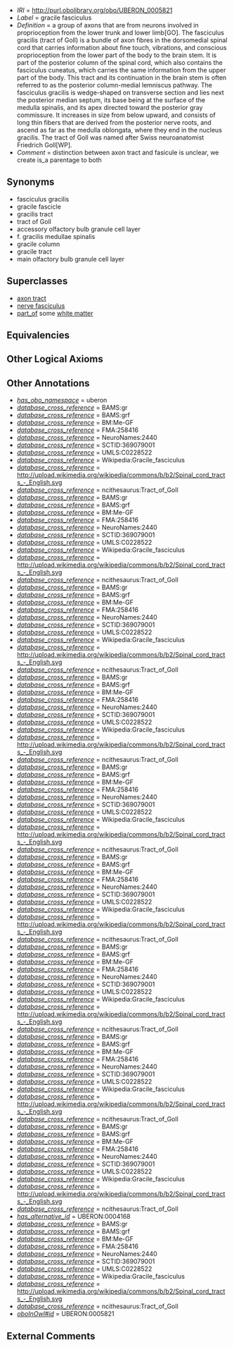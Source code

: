  * *IRI* = http://purl.obolibrary.org/obo/UBERON_0005821
 * *Label* = gracile fasciculus
 * *Definition* = a group of axons that are from neurons involved in proprioception from the lower trunk and lower limb[GO]. The fasciculus gracilis (tract of Goll) is a bundle of axon fibres in the dorsomedial spinal cord that carries information about fine touch, vibrations, and conscious proprioception from the lower part of the body to the brain stem. It is part of the posterior column of the spinal cord, which also contains the fasciculus cuneatus, which carries the same information from the upper part of the body. This tract and its continuation in the brain stem is often referred to as the posterior column-medial lemniscus pathway. The fasciculus gracilis is wedge-shaped on transverse section and lies next the posterior median septum, its base being at the surface of the medulla spinalis, and its apex directed toward the posterior gray commissure. It increases in size from below upward, and consists of long thin fibers that are derived from the posterior nerve roots, and ascend as far as the medulla oblongata, where they end in the nucleus gracilis. The tract of Goll was named after Swiss neuroanatomist Friedrich Goll[WP].
 * *Comment* = distinction between axon tract and fasicule is unclear, we create is_a parentage to both

## Synonyms

 * fasciculus gracilis
 * gracile fascicle
 * gracilis tract
 * tract of Goll
 * accessory olfactory bulb granule cell layer
 * f. gracilis medullae spinalis
 * gracile column
 * gracile tract
 * main olfactory bulb granule cell layer

## Superclasses

 * [axon tract](../../UBERON/18/UBERON_0001018.md)
 * [nerve fasciculus](../../UBERON/19/UBERON_0001019.md)
 * [part_of](../../BFO/50/BFO_0000050.md) some [white matter](../../UBERON/16/UBERON_0002316.md)

## Equivalencies


## Other Logical Axioms


## Other Annotations

 * *[has_obo_namespace](../../ce/oboInOwl#hasOBONamespace.md)* = uberon
 * *[database_cross_reference](../../ef/oboInOwl#hasDbXref.md)* = BAMS:gr
 * *[database_cross_reference](../../ef/oboInOwl#hasDbXref.md)* = BAMS:grf
 * *[database_cross_reference](../../ef/oboInOwl#hasDbXref.md)* = BM:Me-GF
 * *[database_cross_reference](../../ef/oboInOwl#hasDbXref.md)* = FMA:258416
 * *[database_cross_reference](../../ef/oboInOwl#hasDbXref.md)* = NeuroNames:2440
 * *[database_cross_reference](../../ef/oboInOwl#hasDbXref.md)* = SCTID:369079001
 * *[database_cross_reference](../../ef/oboInOwl#hasDbXref.md)* = UMLS:C0228522
 * *[database_cross_reference](../../ef/oboInOwl#hasDbXref.md)* = Wikipedia:Gracile_fasciculus
 * *[database_cross_reference](../../ef/oboInOwl#hasDbXref.md)* = http://upload.wikimedia.org/wikipedia/commons/b/b2/Spinal_cord_tracts_-_English.svg
 * *[database_cross_reference](../../ef/oboInOwl#hasDbXref.md)* = ncithesaurus:Tract_of_Goll
 * *[database_cross_reference](../../ef/oboInOwl#hasDbXref.md)* = BAMS:gr
 * *[database_cross_reference](../../ef/oboInOwl#hasDbXref.md)* = BAMS:grf
 * *[database_cross_reference](../../ef/oboInOwl#hasDbXref.md)* = BM:Me-GF
 * *[database_cross_reference](../../ef/oboInOwl#hasDbXref.md)* = FMA:258416
 * *[database_cross_reference](../../ef/oboInOwl#hasDbXref.md)* = NeuroNames:2440
 * *[database_cross_reference](../../ef/oboInOwl#hasDbXref.md)* = SCTID:369079001
 * *[database_cross_reference](../../ef/oboInOwl#hasDbXref.md)* = UMLS:C0228522
 * *[database_cross_reference](../../ef/oboInOwl#hasDbXref.md)* = Wikipedia:Gracile_fasciculus
 * *[database_cross_reference](../../ef/oboInOwl#hasDbXref.md)* = http://upload.wikimedia.org/wikipedia/commons/b/b2/Spinal_cord_tracts_-_English.svg
 * *[database_cross_reference](../../ef/oboInOwl#hasDbXref.md)* = ncithesaurus:Tract_of_Goll
 * *[database_cross_reference](../../ef/oboInOwl#hasDbXref.md)* = BAMS:gr
 * *[database_cross_reference](../../ef/oboInOwl#hasDbXref.md)* = BAMS:grf
 * *[database_cross_reference](../../ef/oboInOwl#hasDbXref.md)* = BM:Me-GF
 * *[database_cross_reference](../../ef/oboInOwl#hasDbXref.md)* = FMA:258416
 * *[database_cross_reference](../../ef/oboInOwl#hasDbXref.md)* = NeuroNames:2440
 * *[database_cross_reference](../../ef/oboInOwl#hasDbXref.md)* = SCTID:369079001
 * *[database_cross_reference](../../ef/oboInOwl#hasDbXref.md)* = UMLS:C0228522
 * *[database_cross_reference](../../ef/oboInOwl#hasDbXref.md)* = Wikipedia:Gracile_fasciculus
 * *[database_cross_reference](../../ef/oboInOwl#hasDbXref.md)* = http://upload.wikimedia.org/wikipedia/commons/b/b2/Spinal_cord_tracts_-_English.svg
 * *[database_cross_reference](../../ef/oboInOwl#hasDbXref.md)* = ncithesaurus:Tract_of_Goll
 * *[database_cross_reference](../../ef/oboInOwl#hasDbXref.md)* = BAMS:gr
 * *[database_cross_reference](../../ef/oboInOwl#hasDbXref.md)* = BAMS:grf
 * *[database_cross_reference](../../ef/oboInOwl#hasDbXref.md)* = BM:Me-GF
 * *[database_cross_reference](../../ef/oboInOwl#hasDbXref.md)* = FMA:258416
 * *[database_cross_reference](../../ef/oboInOwl#hasDbXref.md)* = NeuroNames:2440
 * *[database_cross_reference](../../ef/oboInOwl#hasDbXref.md)* = SCTID:369079001
 * *[database_cross_reference](../../ef/oboInOwl#hasDbXref.md)* = UMLS:C0228522
 * *[database_cross_reference](../../ef/oboInOwl#hasDbXref.md)* = Wikipedia:Gracile_fasciculus
 * *[database_cross_reference](../../ef/oboInOwl#hasDbXref.md)* = http://upload.wikimedia.org/wikipedia/commons/b/b2/Spinal_cord_tracts_-_English.svg
 * *[database_cross_reference](../../ef/oboInOwl#hasDbXref.md)* = ncithesaurus:Tract_of_Goll
 * *[database_cross_reference](../../ef/oboInOwl#hasDbXref.md)* = BAMS:gr
 * *[database_cross_reference](../../ef/oboInOwl#hasDbXref.md)* = BAMS:grf
 * *[database_cross_reference](../../ef/oboInOwl#hasDbXref.md)* = BM:Me-GF
 * *[database_cross_reference](../../ef/oboInOwl#hasDbXref.md)* = FMA:258416
 * *[database_cross_reference](../../ef/oboInOwl#hasDbXref.md)* = NeuroNames:2440
 * *[database_cross_reference](../../ef/oboInOwl#hasDbXref.md)* = SCTID:369079001
 * *[database_cross_reference](../../ef/oboInOwl#hasDbXref.md)* = UMLS:C0228522
 * *[database_cross_reference](../../ef/oboInOwl#hasDbXref.md)* = Wikipedia:Gracile_fasciculus
 * *[database_cross_reference](../../ef/oboInOwl#hasDbXref.md)* = http://upload.wikimedia.org/wikipedia/commons/b/b2/Spinal_cord_tracts_-_English.svg
 * *[database_cross_reference](../../ef/oboInOwl#hasDbXref.md)* = ncithesaurus:Tract_of_Goll
 * *[database_cross_reference](../../ef/oboInOwl#hasDbXref.md)* = BAMS:gr
 * *[database_cross_reference](../../ef/oboInOwl#hasDbXref.md)* = BAMS:grf
 * *[database_cross_reference](../../ef/oboInOwl#hasDbXref.md)* = BM:Me-GF
 * *[database_cross_reference](../../ef/oboInOwl#hasDbXref.md)* = FMA:258416
 * *[database_cross_reference](../../ef/oboInOwl#hasDbXref.md)* = NeuroNames:2440
 * *[database_cross_reference](../../ef/oboInOwl#hasDbXref.md)* = SCTID:369079001
 * *[database_cross_reference](../../ef/oboInOwl#hasDbXref.md)* = UMLS:C0228522
 * *[database_cross_reference](../../ef/oboInOwl#hasDbXref.md)* = Wikipedia:Gracile_fasciculus
 * *[database_cross_reference](../../ef/oboInOwl#hasDbXref.md)* = http://upload.wikimedia.org/wikipedia/commons/b/b2/Spinal_cord_tracts_-_English.svg
 * *[database_cross_reference](../../ef/oboInOwl#hasDbXref.md)* = ncithesaurus:Tract_of_Goll
 * *[database_cross_reference](../../ef/oboInOwl#hasDbXref.md)* = BAMS:gr
 * *[database_cross_reference](../../ef/oboInOwl#hasDbXref.md)* = BAMS:grf
 * *[database_cross_reference](../../ef/oboInOwl#hasDbXref.md)* = BM:Me-GF
 * *[database_cross_reference](../../ef/oboInOwl#hasDbXref.md)* = FMA:258416
 * *[database_cross_reference](../../ef/oboInOwl#hasDbXref.md)* = NeuroNames:2440
 * *[database_cross_reference](../../ef/oboInOwl#hasDbXref.md)* = SCTID:369079001
 * *[database_cross_reference](../../ef/oboInOwl#hasDbXref.md)* = UMLS:C0228522
 * *[database_cross_reference](../../ef/oboInOwl#hasDbXref.md)* = Wikipedia:Gracile_fasciculus
 * *[database_cross_reference](../../ef/oboInOwl#hasDbXref.md)* = http://upload.wikimedia.org/wikipedia/commons/b/b2/Spinal_cord_tracts_-_English.svg
 * *[database_cross_reference](../../ef/oboInOwl#hasDbXref.md)* = ncithesaurus:Tract_of_Goll
 * *[database_cross_reference](../../ef/oboInOwl#hasDbXref.md)* = BAMS:gr
 * *[database_cross_reference](../../ef/oboInOwl#hasDbXref.md)* = BAMS:grf
 * *[database_cross_reference](../../ef/oboInOwl#hasDbXref.md)* = BM:Me-GF
 * *[database_cross_reference](../../ef/oboInOwl#hasDbXref.md)* = FMA:258416
 * *[database_cross_reference](../../ef/oboInOwl#hasDbXref.md)* = NeuroNames:2440
 * *[database_cross_reference](../../ef/oboInOwl#hasDbXref.md)* = SCTID:369079001
 * *[database_cross_reference](../../ef/oboInOwl#hasDbXref.md)* = UMLS:C0228522
 * *[database_cross_reference](../../ef/oboInOwl#hasDbXref.md)* = Wikipedia:Gracile_fasciculus
 * *[database_cross_reference](../../ef/oboInOwl#hasDbXref.md)* = http://upload.wikimedia.org/wikipedia/commons/b/b2/Spinal_cord_tracts_-_English.svg
 * *[database_cross_reference](../../ef/oboInOwl#hasDbXref.md)* = ncithesaurus:Tract_of_Goll
 * *[database_cross_reference](../../ef/oboInOwl#hasDbXref.md)* = BAMS:gr
 * *[database_cross_reference](../../ef/oboInOwl#hasDbXref.md)* = BAMS:grf
 * *[database_cross_reference](../../ef/oboInOwl#hasDbXref.md)* = BM:Me-GF
 * *[database_cross_reference](../../ef/oboInOwl#hasDbXref.md)* = FMA:258416
 * *[database_cross_reference](../../ef/oboInOwl#hasDbXref.md)* = NeuroNames:2440
 * *[database_cross_reference](../../ef/oboInOwl#hasDbXref.md)* = SCTID:369079001
 * *[database_cross_reference](../../ef/oboInOwl#hasDbXref.md)* = UMLS:C0228522
 * *[database_cross_reference](../../ef/oboInOwl#hasDbXref.md)* = Wikipedia:Gracile_fasciculus
 * *[database_cross_reference](../../ef/oboInOwl#hasDbXref.md)* = http://upload.wikimedia.org/wikipedia/commons/b/b2/Spinal_cord_tracts_-_English.svg
 * *[database_cross_reference](../../ef/oboInOwl#hasDbXref.md)* = ncithesaurus:Tract_of_Goll
 * *[has_alternative_id](../../Id/oboInOwl#hasAlternativeId.md)* = UBERON:0004168
 * *[database_cross_reference](../../ef/oboInOwl#hasDbXref.md)* = BAMS:gr
 * *[database_cross_reference](../../ef/oboInOwl#hasDbXref.md)* = BAMS:grf
 * *[database_cross_reference](../../ef/oboInOwl#hasDbXref.md)* = BM:Me-GF
 * *[database_cross_reference](../../ef/oboInOwl#hasDbXref.md)* = FMA:258416
 * *[database_cross_reference](../../ef/oboInOwl#hasDbXref.md)* = NeuroNames:2440
 * *[database_cross_reference](../../ef/oboInOwl#hasDbXref.md)* = SCTID:369079001
 * *[database_cross_reference](../../ef/oboInOwl#hasDbXref.md)* = UMLS:C0228522
 * *[database_cross_reference](../../ef/oboInOwl#hasDbXref.md)* = Wikipedia:Gracile_fasciculus
 * *[database_cross_reference](../../ef/oboInOwl#hasDbXref.md)* = http://upload.wikimedia.org/wikipedia/commons/b/b2/Spinal_cord_tracts_-_English.svg
 * *[database_cross_reference](../../ef/oboInOwl#hasDbXref.md)* = ncithesaurus:Tract_of_Goll
 * *[oboInOwl#id](../../id/oboInOwl#id.md)* = UBERON:0005821

## External Comments


